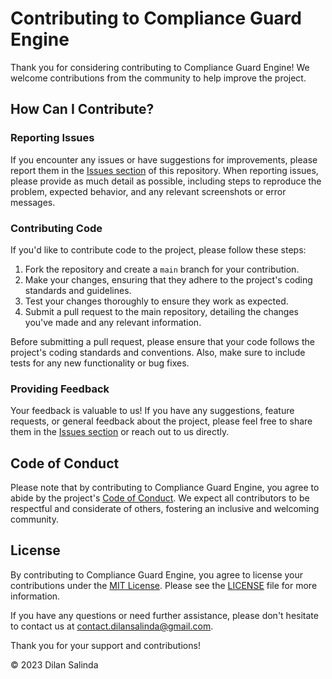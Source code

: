# Contributing to Compliance Guard Engine

Thank you for considering contributing to Compliance Guard Engine! We welcome contributions from the community to help improve the project.

## How Can I Contribute?

### Reporting Issues

If you encounter any issues or have suggestions for improvements, please report them in the [Issues section](link-to-issues) of this repository. When reporting issues, please provide as much detail as possible, including steps to reproduce the problem, expected behavior, and any relevant screenshots or error messages.

### Contributing Code

If you'd like to contribute code to the project, please follow these steps:

1. Fork the repository and create a ```main``` branch for your contribution.
2. Make your changes, ensuring that they adhere to the project's coding standards and guidelines.
3. Test your changes thoroughly to ensure they work as expected.
4. Submit a pull request to the main repository, detailing the changes you've made and any relevant information.

Before submitting a pull request, please ensure that your code follows the project's coding standards and conventions. Also, make sure to include tests for any new functionality or bug fixes.

### Providing Feedback

Your feedback is valuable to us! If you have any suggestions, feature requests, or general feedback about the project, please feel free to share them in the [Issues section](https://github.com/dilansalinda/compliance-guard-engine/issues) or reach out to us directly.

## Code of Conduct

Please note that by contributing to Compliance Guard Engine, you agree to abide by the project's [Code of Conduct](https://github.com/dilansalinda/compliance-guard-engine/blob/main/CODE_OF_CONDUCT.md). We expect all contributors to be respectful and considerate of others, fostering an inclusive and welcoming community.

## License

By contributing to Compliance Guard Engine, you agree to license your contributions under the [MIT License]([link-to-license](https://github.com/dilansalinda/compliance-guard-engine/blob/main/LICENSE)). Please see the [LICENSE](https://github.com/dilansalinda/compliance-guard-engine/blob/main/LICENSE) file for more information.

If you have any questions or need further assistance, please don't hesitate to contact us at [contact.dilansalinda@gmail.com](mailto:contact.dilansalinda@gmail.com).

Thank you for your support and contributions!

© 2023 Dilan Salinda
